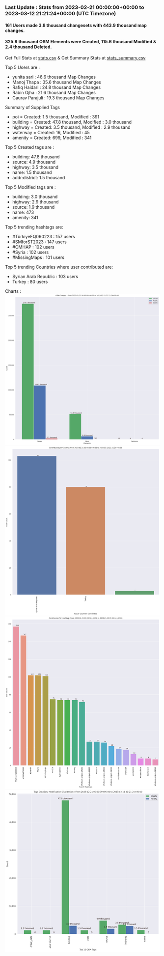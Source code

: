 ### Last Update : Stats from 2023-02-21 00:00:00+00:00 to 2023-03-12 21:21:24+00:00 (UTC Timezone)

#### 161 Users made 3.8 thousand changesets with 443.9 thousand map changes.
#### 325.9 thousand OSM Elements were Created, 115.6 thousand Modified & 2.4 thousand Deleted.
Get Full Stats at [stats.csv](/stats/smforst/Daily/stats.csv)
 & Get Summary Stats at [stats_summary.csv](/stats/smforst/Daily/stats_summary.csv)

Top 5 Users are : 
- yunita sari : 46.6 thousand Map Changes
- Manoj Thapa : 35.6 thousand Map Changes
- Rafiq Haidari : 24.8 thousand Map Changes
- Rabin Ojha : 21.6 thousand Map Changes
- Gaurav Parajuli : 19.3 thousand Map Changes

Summary of Supplied Tags
- poi = Created: 1.5 thousand, Modified : 391
- building = Created: 47.8 thousand, Modified : 3.0 thousand
- highway = Created: 3.5 thousand, Modified : 2.9 thousand
- waterway = Created: 16, Modified : 45
- amenity = Created: 699, Modified : 341


Top 5 Created tags are :
- building: 47.8 thousand
- source: 4.9 thousand
- highway: 3.5 thousand
- name: 1.5 thousand
- addr:district: 1.5 thousand


Top 5 Modified tags are :
- building: 3.0 thousand
- highway: 2.9 thousand
- source: 1.9 thousand
- name: 473
- amenity: 341


Top 5 trending hashtags are:
- #TürkiyeEQ060223 : 157 users
- #SMforST2023 : 147 users
- #OMHAP : 102 users
- #Syria : 102 users
- #MissingMaps : 101 users


Top 5 trending Countries where user contributed are:
- Syrian Arab Republic : 103 users
- Turkey : 80 users


 Charts : 
![Alt text](./stats_osm_changes.png) 
![Alt text](./stats_users_per_country.png) 
![Alt text](./stats_users_per_hashtag.png) 
![Alt text](./stats_tags.png) 
